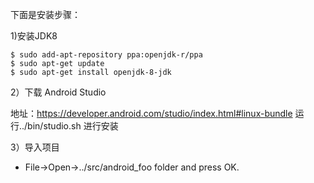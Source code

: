 

下面是安装步骤：

1)安装JDK8

	$ sudo add-apt-repository ppa:openjdk-r/ppa
	$ sudo apt-get update
	$ sudo apt-get install openjdk-8-jdk
	
2）下载 Android Studio

   地址：https://developer.android.com/studio/index.html#linux-bundle
   运行../bin/studio.sh 进行安装
   
3）导入项目

+ File->Open->../src/android_foo folder and press OK.


